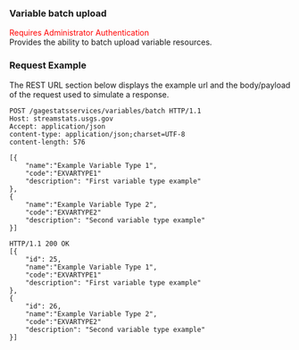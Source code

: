### Variable batch upload
<span style="color:red">Requires Administrator Authentication</span>  
Provides the ability to batch upload variable resources.

### Request Example
The REST URL section below displays the example url and the body/payload of the request used to simulate a response.

```
POST /gagestatsservices/variables/batch HTTP/1.1
Host: streamstats.usgs.gov
Accept: application/json
content-type: application/json;charset=UTF-8
content-length: 576

[{
    "name":"Example Variable Type 1",
    "code":"EXVARTYPE1"
    "description": "First variable type example"
},
{
    "name":"Example Variable Type 2",
    "code":"EXVARTYPE2"
    "description": "Second variable type example"
}]
```

```
HTTP/1.1 200 OK
[{
	"id": 25,
	"name":"Example Variable Type 1",
    "code":"EXVARTYPE1"
    "description": "First variable type example"
},
{
	"id": 26,
	"name":"Example Variable Type 2",
    "code":"EXVARTYPE2"
    "description": "Second variable type example"
}]
```